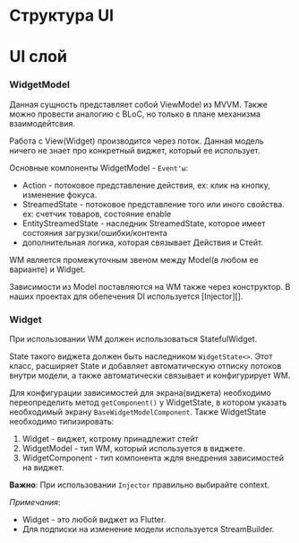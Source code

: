# Структура UI 

UI слой
=======

### WidgetModel

Данная сущность представляет собой ViewModel из MVVM. 
Также можно провести аналогию с BLoC, но только в плане механизма взаимодейтсвия.

Работа с View(Widget) производится через поток. Данная модель ничего не знает про
конкретный виджет, который ее использует.

Основные компоненты WidgetModel - `Event'ы`:
 - Action - потоковое представление действия, ex: клик на кнопку, изменение фокуса.
 - StreamedState - потоковое представление того или иного свойства. ex: счетчик товаров, состояние enable
 - EntityStreamedState - наследник StreamedState, которое имеет состояния загрузки/ошибки/контента
 - дополнительная логика, которая связывает Действия и Стейт.

WM является промежуточным звеном между Model(в любом ее варианте) и Widget.

Зависимости из Model поставляются на WM также через конструктор. 
В наших проектах для обепечения DI используется [Injector][].

### Widget

При использовании WM должен использоваться StatefulWidget.

State такого виджета должен быть наследником `WidgetState<>`.
Этот класс, расширяет State и добавляет автоматическую отписку потоков внутри модели,
а также автоматически связывает и конфигурирует WM.

Для конфигурации зависимостей для экрана(виджета) необходимо переопределить метод 
`getComponent()` у WidgetState, в котором указать необходимый экрану `BaseWidgetModelComponent`.
Также WidgetState необходимо типизировать:
1. Widget - виджет, котрому принадлежит стейт
1. WidgetModel - тип WM, который используется в виджете.
1. WidgetComponent - тип  компонента ждля внедрения зависимостей на виджет.

**Важно**: При использовании `Injector` правильно выбирайте context.

*Примечания*:
- Widget - это любой виджет из Flutter.
- Для подписки на изменение модели используется StreamBuilder.


